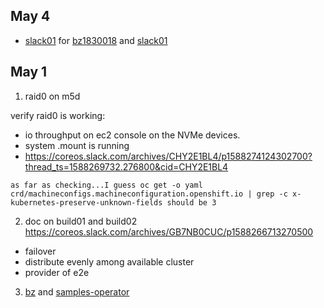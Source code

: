 
## May 4

* [slack01](https://coreos.slack.com/archives/CHY2E1BL4/p1588269732276800) for [bz1830018](https://bugzilla.redhat.com/show_bug.cgi?id=1830018) and [slack01](https://coreos.slack.com/archives/GB7NB0CUC/p1588604917370000)


## May 1

1. raid0 on m5d

verify raid0 is working:

* io throughput on ec2 console on the NVMe devices.
* system .mount is running
* https://coreos.slack.com/archives/CHY2E1BL4/p1588274124302700?thread_ts=1588269732.276800&cid=CHY2E1BL4

```
as far as checking...I guess oc get -o yaml crd/machineconfigs.machineconfiguration.openshift.io | grep -c x-kubernetes-preserve-unknown-fields should be 3
```

2. doc on build01 and build02
https://coreos.slack.com/archives/GB7NB0CUC/p1588266713270500

* failover
* distribute evenly among available cluster
* provider of e2e

3. [bz](https://bugzilla.redhat.com/show_bug.cgi?id=1828065#c16) and [samples-operator](https://docs.openshift.com/container-platform/4.1/openshift_images/configuring-samples-operator.html)
